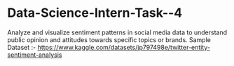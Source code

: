 # Data-Science-Intern-Task--4
Analyze and visualize sentiment patterns in social media data to understand public opinion and attitudes towards specific topics or brands.
Sample Dataset :- https://www.kaggle.com/datasets/jp797498e/twitter-entity-sentiment-analysis


